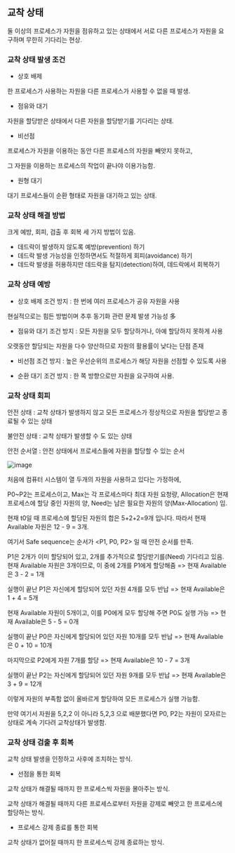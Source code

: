 ## 교착 상태

둘 이상의 프로세스가 자원을 점유하고 있는 상태에서 서로 다른 프로세스가 자원을 요구하며 무한히 기다리는 현상.

### 교착 상태 발생 조건

- 상호 배제

한 프로세스가 사용하는 자원을 다른 프로세스가 사용할 수 없을 때 발생.

- 점유와 대기

자원을 할당받은 상태에서 다른 자원을 할당받기를 기다리는 상태.

- 비선점

프로세스가 자원을 이용하는 동안 다른 프로세스의 자원을 빼앗지 못하고,

그 자원을 이용하는 프로세스의 작업이 끝나야 이용가능함.

- 원형 대기

대기 프로세스들이 순환 형태로 자원을 대기하고 있는 상태.

### 교착 상태 해결 방법

크게 예방, 회피, 검출 후 회복 세 가지 방법이 있음.

- 데드락이 발생하지 않도록 예방(prevention) 하기
- 데드락 발생 가능성을 인정하면서도 적절하게 회피(avoidance) 하기
- 데드락 발생을 허용하지만 데드락을 탐지(detection)하여, 데드락에서 회복하기

### 교착 상태 예방

- 상호 배제 조건 방지 : 한 번에 여러 프로세스가 공유 자원을 사용

현실적으로는 힘든 방법이며 추후 동기화 관련 문제 발생 가능성 多

- 점유와 대기 조건 방지 : 모든 자원을 모두 할당하거나, 아예 할당하지 못하게 사용

오랫동안 할당되는 자원을 다수 양산하므로 자원의 활용률이 낮다는 단점 존재

- 비선점 조건 방지 : 높은 우선순위의 프로세스가 해당 자원을 선점할 수 있도록 사용

- 순환 대기 조건 방지 : 한 쪽 방향으로만 자원을 요구하여 사용.

### 교착 상태 회피

안전 상태 : 교착 상태가 발생하지 않고 모든 프로세스가 정상적으로 자원을 할당받고 종료될 수 있는 상태

불안전 상태 : 교착 상태가 발생할 수 도 있는 상태

안전 순서열 : 안전 상태에서 프로세스들에 자원을 할당할 수 있는 순서

![image](https://github.com/wltnthss/learning-cs/assets/60785586/a3987057-3685-46bc-b0fc-dd4268850628)

처음에 컴퓨터 시스템이 열 두개의 자원을 사용하고 있다는 가정하에,

P0~P2는 프로세스이고, Max는 각 프로세스마다 최대 자원 요청량, Allocation은 현재 프로세스에 할당 중인 자원의 양, Need는 남은 필요한 자원의 양(Max-Allocation) 임.

현재 t0일 때 프로세스에 할당된 자원의 합은 5+2+2=9개 입니다. 따라서 현재 Available 자원은 12 - 9 = 3개.

여기서 Safe sequence는 순서가 <P1, P0, P2> 일 때 안전 순서를 만족.

P1은 2개가 이미 할당되어 있고, 2개를 추가적으로 할당받기를(Need) 기다리고 있음. 현재 Available 자원은 3개이므로, 이 중에 2개를 P1에게 할당해줌 => 현재 Available은 3 - 2 = 1개

실행이 끝난 P1은 자신에게 할당되어 있던 자원 4개를 모두 반납 => 현재 Available은 1 + 4 = 5개

현재 Available 자원이 5개이고, 이를 P0에게 모두 할당해 주면 P0도 실행 가능 => 현재 Available은 5 - 5 = 0개

실행이 끝난 P0은 자신에게 할당되어 있던 자원 10개를 모두 반납 => 현재 Available은 0 + 10 = 10개

마지막으로 P2에게 자원 7개를 할당 => 현재 Available은 10 - 7 = 3개

실행이 끝난 P2는 자신에게 할당되어 있던 자원 9개를 모두 반납 => 현재 Available은 3 + 9 = 12개

이렇게 자원의 부족함 없이 올바르게 할당하여 모든 프로세스가 실행 가능함.

만약 여기서 자원을 5,2,2 이 아니라 5,2,3 으로 배분했다면 P0, P2는 자원이 모자르는 상태로 계속 기다려 교착상태가 발생함.

### 교착 상태 검출 후 회복

교착 상태 발생을 인정하고 사후에 조치하는 방식.

- 선점을 통한 회복

교착 상태가 해결될 때까지 한 프로세스씩 자원을 몰아주는 방식.

교착 상태가 해결될 때까지 다른 프로세스로부터 자원을 강제로 빼앗고 한 프로세스에 할당하는 방식.

- 프로세스 강제 종료를 통한 회복

교착 상태가 없어질 때까지 한 프로세스씩 강제 종료하는 방식.


